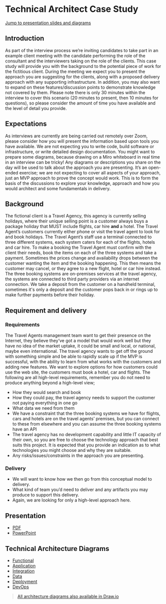 # Technical Architect Case Study

[Jump to presentation slides and diagrams](#Presentation)

## Introduction

As part of the interview process we’re inviting candidates to take part in an example client meeting with the candidate performing the role of the consultant and the interviewers taking on the role of the clients.  This case study will provide you with the background to the potential piece of work for the fictitious client.  During the meeting we expect you to present the approach you are suggesting for the clients, along with a proposed delivery approach with any supporting infrastructure. In addition, you may also want to expand on these features/discussion points to demonstrate knowledge not covered by them.  Please note there is only 30 minutes within the interview to cover this scenario (20 minutes to present, then 10 minutes for questions), so please consider the amount of time you have available and the level of detail you provide.

## Expectations

As interviews are currently are being carried out remotely over Zoom, please consider how you will present the information based upon tools you have available.  We are not expecting you to write code, build software or infrastructure, or write detailed design documentation. You might want to prepare some diagrams, because drawing on a Miro whiteboard in real time in an interview can be tricky!  Any diagrams or descriptions you share on the day will be used to talk about the approach you are presenting. It’s an open-ended exercise; we are not expecting to cover all aspects of your approach, just an MVP approach to prove the concept would work. This is to form the basis of the discussions to explore your knowledge, approach and how you would architect and some fundamentals in delivery.

## Background

The fictional client is a Travel Agency, this agency is currently selling holidays, where their unique selling point is a customer always buys a package holiday that MUST include flights, car hire **and** a hotel.  The Travel Agent’s customers currently either phone or visit the travel agent to look for and book holidays.  The Travel Agent’s staff use a terminal connected to three different systems, each system caters for each of the flights, hotels and car hire.  To make a booking the Travel Agent must confirm with the client their needs, book the items on each of the three systems and take a payment. Sometimes the prices change and availability drops between the customer wanting the item and the booking happening. This then means the customer may cancel, or they agree to a new flight, hotel or car hire instead.  The three booking systems are on-premises services at the travel agency, the systems are connected to third party providers via an internet connection.  We take a deposit from the customer on a handheld terminal, sometimes it's only a deposit and the customer pops back in or rings up to make further payments before their holiday.

## Requirement and delivery

### Requirements

The Travel Agents management team want to get their presence on the Internet, they believe they’ve got a model that would work well but they have no idea of the market uptake, it could be small and local, or national, maybe even international.  The travel agency wants to get off the ground with something simple and be able to rapidly scale up if the MVP is successful, with the ability to learn from what works with the customers and adding new features.  We want to explore options for how customers could use the web site, the customers must book a hotel, car and flights.  The following are all high-level requirements, remember you do not need to produce anything beyond a high-level view;

- How they would search and book
- How they could pay, the travel agency needs to support the customer not paying everything in one go
- What data we need from them
- We have a constraint that the three booking systems we have for flights, cars and hotels are on the travel agents’ premises, but you can connect to these from elsewhere and you can assume the three booking systems have an API
- The travel agency has no development capability and little IT capacity of their own, so you are free to choose the technology approach that best suits this project. It is expected that you provide an indication as to what technologies you might choose and why they are suitable.
- Any risks/issues/constraints in the approach you are presenting.

### Delivery

- We will want to know how we then go from this conceptual model to delivery.
- What kind of team you’d need to deliver and any artifacts you may produce to support this delivery.
- Again, we are looking for only a high-level approach here.

## Presentation

- [PDF](./TRAVELcliqueCaseStudy.pdf)
- [PowerPoint](./TRAVELcliqueCaseStudy.pptx)

## Technical Architecture Diagrams

- [Functional](./functional.svg)
- [Application](./application.svg)
- [Integration](./integration.svg)
- [Data](./data.svg)
- [Deployment](./deployment.svg)
- [DevOps](./devops.svg)


> [All architecture diagrams also available in Draw.io](./TRAVELcliqueArchitecture.drawio)

